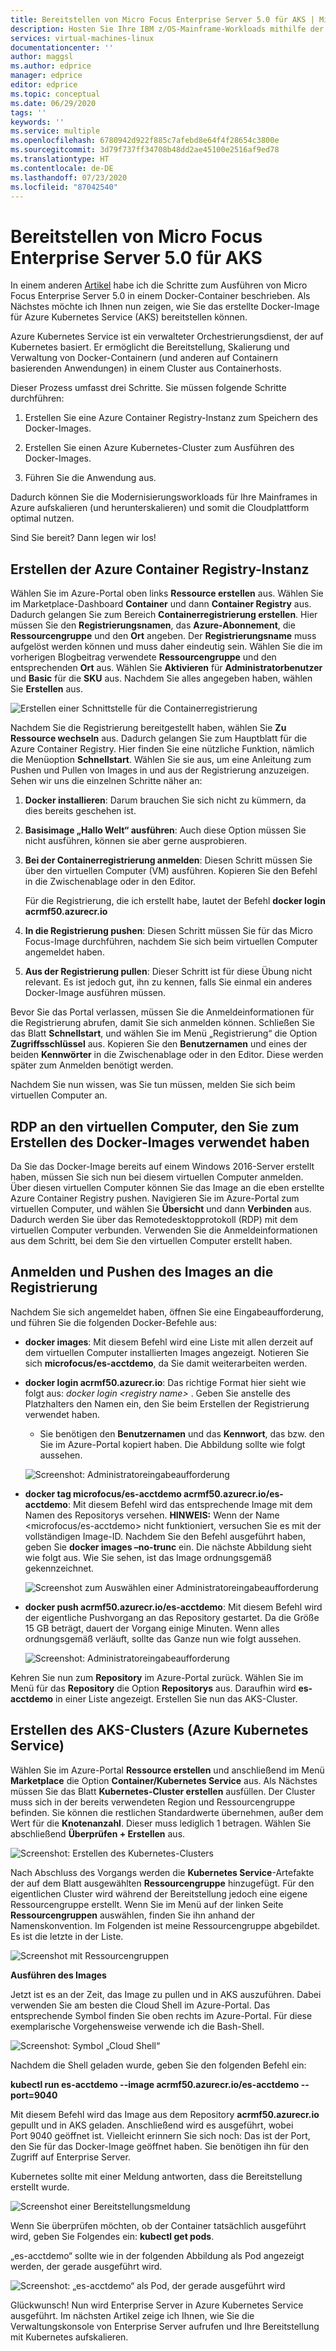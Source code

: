 ```yaml
---
title: Bereitstellen von Micro Focus Enterprise Server 5.0 für AKS | Microsoft-Dokumentation
description: Hosten Sie Ihre IBM z/OS-Mainframe-Workloads mithilfe der Micro Focus-Entwicklungs- und Testumgebung neu auf virtuellen Azure-Computern (VMs).
services: virtual-machines-linux
documentationcenter: ''
author: maggsl
ms.author: edprice
manager: edprice
editor: edprice
ms.topic: conceptual
ms.date: 06/29/2020
tags: ''
keywords: ''
ms.service: multiple
ms.openlocfilehash: 6780942d922f885c7afebd8e64f4f28654c3800e
ms.sourcegitcommit: 3d79f737ff34708b48dd2ae45100e2516af9ed78
ms.translationtype: HT
ms.contentlocale: de-DE
ms.lasthandoff: 07/23/2020
ms.locfileid: "87042540"
---
```

# <a name="deploy-micro-focus-enterprise-server-50-to-aks"></a>Bereitstellen von Micro Focus Enterprise Server 5.0 für AKS

In einem anderen [Artikel](./run-enterprise-server-container.md) habe ich die Schritte zum Ausführen von Micro Focus Enterprise Server 5.0 in einem Docker-Container beschrieben. Als Nächstes möchte ich Ihnen nun zeigen, wie Sie das erstellte Docker-Image für Azure Kubernetes Service (AKS) bereitstellen können.

Azure Kubernetes Service ist ein verwalteter Orchestrierungsdienst, der auf Kubernetes basiert. Er ermöglicht die Bereitstellung, Skalierung und Verwaltung von Docker-Containern (und anderen auf Containern basierenden Anwendungen) in einem Cluster aus Containerhosts.

Dieser Prozess umfasst drei Schritte. Sie müssen folgende Schritte durchführen:

1.  Erstellen Sie eine Azure Container Registry-Instanz zum Speichern des Docker-Images.

2.  Erstellen Sie einen Azure Kubernetes-Cluster zum Ausführen des Docker-Images.

3.  Führen Sie die Anwendung aus.

Dadurch können Sie die Modernisierungsworkloads für Ihre Mainframes in Azure aufskalieren (und herunterskalieren) und somit die Cloudplattform optimal nutzen.

Sind Sie bereit? Dann legen wir los!

## <a name="create-the-azure-container-registry"></a>Erstellen der Azure Container Registry-Instanz

Wählen Sie im Azure-Portal oben links **Ressource erstellen** aus. Wählen Sie im Marketplace-Dashboard **Container** und dann **Container Registry** aus. Dadurch gelangen Sie zum Bereich **Containerregistrierung erstellen**. Hier müssen Sie den **Registrierungsnamen**, das **Azure-Abonnement**, die **Ressourcengruppe** und den **Ort** angeben. Der **Registrierungsname** muss aufgelöst werden können und muss daher eindeutig sein. Wählen Sie die im vorherigen Blogbeitrag verwendete **Ressourcengruppe** und den entsprechenden **Ort** aus. Wählen Sie **Aktivieren** für **Administratorbenutzer** und **Basic** für die **SKU** aus. Nachdem Sie alles angegeben haben, wählen Sie **Erstellen** aus.

![Erstellen einer Schnittstelle für die Containerregistrierung](media/deploy-image-1.png)

Nachdem Sie die Registrierung bereitgestellt haben, wählen Sie **Zu Ressource wechseln** aus. Dadurch gelangen Sie zum Hauptblatt für die Azure Container Registry. Hier finden Sie eine nützliche Funktion, nämlich die Menüoption **Schnellstart**. Wählen Sie sie aus, um eine Anleitung zum Pushen und Pullen von Images in und aus der Registrierung anzuzeigen. Sehen wir uns die einzelnen Schritte näher an:

1.  **Docker installieren**: Darum brauchen Sie sich nicht zu kümmern, da dies bereits geschehen ist.

2.  **Basisimage „Hallo Welt“ ausführen**: Auch diese Option müssen Sie nicht ausführen, können sie aber gerne ausprobieren.

3.  **Bei der Containerregistrierung anmelden**: Diesen Schritt müssen Sie über den virtuellen Computer (VM) ausführen. Kopieren Sie den Befehl in die Zwischenablage oder in den Editor.

    Für die Registrierung, die ich erstellt habe, lautet der Befehl **docker login acrmf50.azurecr.io**

4.  **In die Registrierung pushen**: Diesen Schritt müssen Sie für das Micro Focus-Image durchführen, nachdem Sie sich beim virtuellen Computer angemeldet haben.

5.  **Aus der Registrierung pullen**: Dieser Schritt ist für diese Übung nicht relevant. Es ist jedoch gut, ihn zu kennen, falls Sie einmal ein anderes Docker-Image ausführen müssen.

Bevor Sie das Portal verlassen, müssen Sie die Anmeldeinformationen für die Registrierung abrufen, damit Sie sich anmelden können. Schließen Sie das Blatt **Schnellstart**, und wählen Sie im Menü „Registrierung“ die Option **Zugriffsschlüssel** aus. Kopieren Sie den **Benutzernamen** und eines der beiden **Kennwörter** in die Zwischenablage oder in den Editor. Diese werden später zum Anmelden benötigt werden.

Nachdem Sie nun wissen, was Sie tun müssen, melden Sie sich beim virtuellen Computer an.

## <a name="rdp-to-the-virtual-machine-you-used-to-create-the-docker-image"></a>RDP an den virtuellen Computer, den Sie zum Erstellen des Docker-Images verwendet haben

Da Sie das Docker-Image bereits auf einem Windows 2016-Server erstellt haben, müssen Sie sich nun bei diesem virtuellen Computer anmelden. Über diesen virtuellen Computer können Sie das Image an die eben erstellte Azure Container Registry pushen. Navigieren Sie im Azure-Portal zum virtuellen Computer, und wählen Sie **Übersicht** und dann **Verbinden** aus. Dadurch werden Sie über das Remotedesktopprotokoll (RDP) mit dem virtuellen Computer verbunden. Verwenden Sie die Anmeldeinformationen aus dem Schritt, bei dem Sie den virtuellen Computer erstellt haben.

## <a name="log-in-and-push-the-image-to-the-registry"></a>Anmelden und Pushen des Images an die Registrierung

Nachdem Sie sich angemeldet haben, öffnen Sie eine Eingabeaufforderung, und führen Sie die folgenden Docker-Befehle aus:

-   **docker images**: Mit diesem Befehl wird eine Liste mit allen derzeit auf dem virtuellen Computer installierten Images angezeigt. Notieren Sie sich **microfocus/es-acctdemo**, da Sie damit weiterarbeiten werden.

-   **docker login acrmf50.azurecr.io**: Das richtige Format hier sieht wie folgt aus: *docker login \<registry name\>* . Geben Sie anstelle des Platzhalters den Namen ein, den Sie beim Erstellen der Registrierung verwendet haben.

    -   Sie benötigen den **Benutzernamen** und das **Kennwort**, das bzw. den Sie im Azure-Portal kopiert haben. Die Abbildung sollte wie folgt aussehen.

    ![Screenshot: Administratoreingabeaufforderung](media/deploy-image-2.png)

-   **docker tag microfocus/es-acctdemo acrmf50.azurecr.io/es-acctdemo**: Mit diesem Befehl wird das entsprechende Image mit dem Namen des Repositorys versehen. **HINWEIS:** Wenn der Name \<microfocus/es-acctdemo\> nicht funktioniert, versuchen Sie es mit der vollständigen Image-ID. Nachdem Sie den Befehl ausgeführt haben, geben Sie **docker images –no-trunc** ein. Die nächste Abbildung sieht wie folgt aus. Wie Sie sehen, ist das Image ordnungsgemäß gekennzeichnet.

    ![Screenshot zum Auswählen einer Administratoreingabeaufforderung](media/deploy-image-3.png)

-   **docker push acrmf50.azurecr.io/es-acctdemo**: Mit diesem Befehl wird der eigentliche Pushvorgang an das Repository gestartet. Da die Größe 15 GB beträgt, dauert der Vorgang einige Minuten. Wenn alles ordnungsgemäß verläuft, sollte das Ganze nun wie folgt aussehen.

    ![Screenshot: Administratoreingabeaufforderung](media/deploy-image-4.png)

Kehren Sie nun zum **Repository** im Azure-Portal zurück. Wählen Sie im Menü für das **Repository** die Option **Repositorys** aus. Daraufhin wird **es-acctdemo** in einer Liste angezeigt. Erstellen Sie nun das AKS-Cluster.

## <a name="create-the-azure-kubernetes-aks-cluster"></a>Erstellen des AKS-Clusters (Azure Kubernetes Service)

Wählen Sie im Azure-Portal **Ressource erstellen** und anschließend im Menü **Marketplace** die Option **Container/Kubernetes Service** aus. Als Nächstes müssen Sie das Blatt **Kubernetes-Cluster erstellen** ausfüllen. Der Cluster muss sich in der bereits verwendeten Region und Ressourcengruppe befinden. Sie können die restlichen Standardwerte übernehmen, außer dem Wert für die **Knotenanzahl**. Dieser muss lediglich 1 betragen. Wählen Sie abschließend **Überprüfen + Erstellen** aus.

![Screenshot: Erstellen des Kubernetes-Clusters](media/deploy-image-5.png)

Nach Abschluss des Vorgangs werden die **Kubernetes Service**-Artefakte der auf dem Blatt ausgewählten **Ressourcengruppe** hinzugefügt. Für den eigentlichen Cluster wird während der Bereitstellung jedoch eine eigene Ressourcengruppe erstellt. Wenn Sie im Menü auf der linken Seite **Ressourcengruppen** auswählen, finden Sie ihn anhand der Namenskonvention. Im Folgenden ist meine Ressourcengruppe abgebildet. Es ist die letzte in der Liste.

![Screenshot mit Ressourcengruppen](media/deploy-image-6.png)

**Ausführen des Images**

Jetzt ist es an der Zeit, das Image zu pullen und in AKS auszuführen. Dabei verwenden Sie am besten die Cloud Shell im Azure-Portal. Das entsprechende Symbol finden Sie oben rechts im Azure-Portal. Für diese exemplarische Vorgehensweise verwende ich die Bash-Shell.

![Screenshot: Symbol „Cloud Shell“](media/deploy-image-7.png)

Nachdem die Shell geladen wurde, geben Sie den folgenden Befehl ein:

**kubectl run es-acctdemo --image acrmf50.azurecr.io/es-acctdemo --port=9040**

Mit diesem Befehl wird das Image aus dem Repository **acrmf50.azurecr.io** gepullt und in AKS geladen. Anschließend wird es ausgeführt, wobei Port 9040 geöffnet ist. Vielleicht erinnern Sie sich noch: Das ist der Port, den Sie für das Docker-Image geöffnet haben. Sie benötigen ihn für den Zugriff auf Enterprise Server.

Kubernetes sollte mit einer Meldung antworten, dass die Bereitstellung erstellt wurde.

![Screenshot einer Bereitstellungsmeldung](media/deploy-image-8.jpg)

Wenn Sie überprüfen möchten, ob der Container tatsächlich ausgeführt wird, geben Sie Folgendes ein: **kubectl get pods**.

„es-acctdemo“ sollte wie in der folgenden Abbildung als Pod angezeigt werden, der gerade ausgeführt wird.

![Screenshot: „es-acctdemo“ als Pod, der gerade ausgeführt wird](media/deploy-image-9.png)

Glückwunsch! Nun wird Enterprise Server in Azure Kubernetes Service ausgeführt. Im nächsten Artikel zeige ich Ihnen, wie Sie die Verwaltungskonsole von Enterprise Server aufrufen und Ihre Bereitstellung mit Kubernetes aufskalieren.
